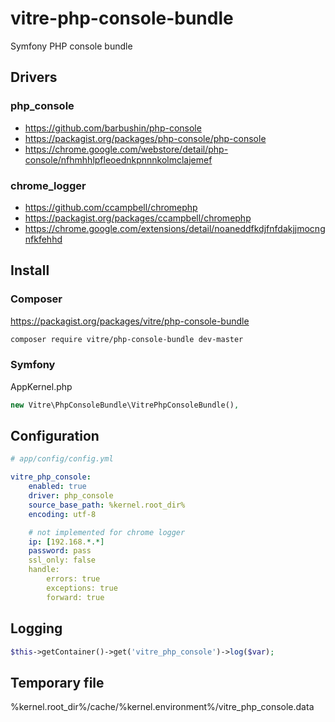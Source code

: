 vitre-php-console-bundle
========================

Symfony PHP console bundle


Drivers
-------

### php_console

 - https://github.com/barbushin/php-console
 - https://packagist.org/packages/php-console/php-console
 - https://chrome.google.com/webstore/detail/php-console/nfhmhhlpfleoednkpnnnkolmclajemef

### chrome_logger

 - https://github.com/ccampbell/chromephp
 - https://packagist.org/packages/ccampbell/chromephp
 - https://chrome.google.com/extensions/detail/noaneddfkdjfnfdakjjmocngnfkfehhd


Install
------------

### Composer

https://packagist.org/packages/vitre/php-console-bundle

```bash
composer require vitre/php-console-bundle dev-master
```

### Symfony

AppKernel.php

```php
new Vitre\PhpConsoleBundle\VitrePhpConsoleBundle(),
```


Configuration
-------------

```yml
# app/config/config.yml

vitre_php_console:
    enabled: true
    driver: php_console
    source_base_path: %kernel.root_dir%
    encoding: utf-8

    # not implemented for chrome logger
    ip: [192.168.*.*]
    password: pass
    ssl_only: false
    handle:
        errors: true
        exceptions: true
        forward: true

```

Logging
-------

```php
$this->getContainer()->get('vitre_php_console')->log($var);
```

Temporary file
--------------
%kernel.root_dir%/cache/%kernel.environment%/vitre_php_console.data
